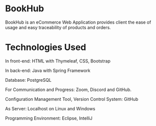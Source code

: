 # BookHub
BookHub is an eCommerce Web Application provides client the ease of usage and easy traceability of products and orders. 


# Technologies Used
In front-end: HTML with Thymeleaf, CSS, Bootstrap

In back-end: Java with Spring Framework

Database: PostgreSQL

For Communication and Progress: Zoom, Discord and GitHub.

Configuration Management Tool, Version Control System: GitHub

As Server: Localhost on Linux and Windows

Programming Environment: Eclipse, IntelliJ
